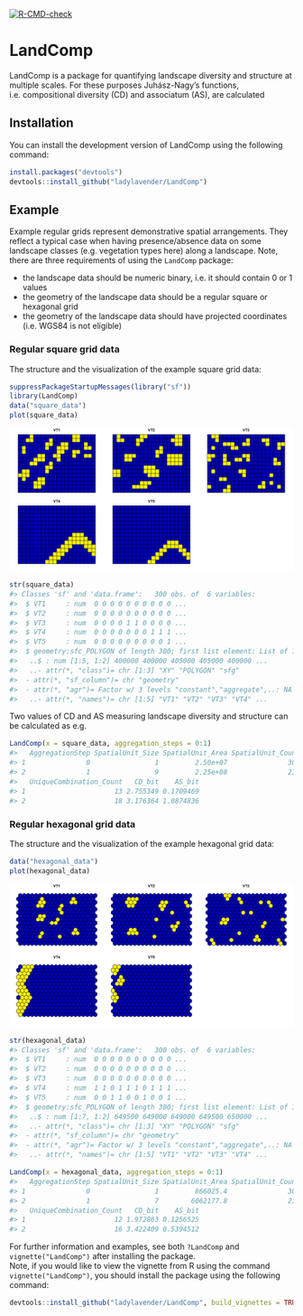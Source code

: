 
<!-- Readme document of LandComp R package -->
<!-- badges: start -->

[![R-CMD-check](https://github.com/ladylavender/LandComp/actions/workflows/R-CMD-check.yaml/badge.svg)](https://github.com/ladylavender/LandComp/actions/workflows/R-CMD-check.yaml)
<!-- badges: end -->

# LandComp

LandComp is a package for quantifying landscape diversity and structure
at multiple scales. For these purposes Juhász-Nagy’s functions,
i.e. compositional diversity (CD) and associatum (AS), are calculated

## Installation

You can install the development version of LandComp using the following
command:

``` r
install.packages("devtools")
devtools::install_github("ladylavender/LandComp")
```

## Example

Example regular grids represent demonstrative spatial arrangements. They
reflect a typical case when having presence/absence data on some
landscape classes (e.g. vegetation types here) along a landscape. Note,
there are three requirements of using the `LandComp` package:

- the landscape data should be numeric binary, i.e. it should contain 0
  or 1 values
- the geometry of the landscape data should be a regular square or
  hexagonal grid
- the geometry of the landscape data should have projected coordinates
  (i.e. WGS84 is not eligible)

### Regular square grid data

The structure and the visualization of the example square grid data:

``` r
suppressPackageStartupMessages(library("sf"))
library(LandComp)
data("square_data")
plot(square_data)
```

![](man/figures/README-square_data-1.png)<!-- -->

``` r
str(square_data)
#> Classes 'sf' and 'data.frame':   300 obs. of  6 variables:
#>  $ VT1     : num  0 0 0 0 0 0 0 0 0 0 ...
#>  $ VT2     : num  0 0 0 0 0 0 0 0 0 0 ...
#>  $ VT3     : num  0 0 0 0 1 1 0 0 0 0 ...
#>  $ VT4     : num  0 0 0 0 0 0 0 1 1 1 ...
#>  $ VT5     : num  0 0 0 0 0 0 0 0 0 1 ...
#>  $ geometry:sfc_POLYGON of length 300; first list element: List of 1
#>   ..$ : num [1:5, 1:2] 400000 400000 405000 405000 400000 ...
#>   ..- attr(*, "class")= chr [1:3] "XY" "POLYGON" "sfg"
#>  - attr(*, "sf_column")= chr "geometry"
#>  - attr(*, "agr")= Factor w/ 3 levels "constant","aggregate",..: NA NA NA NA NA
#>   ..- attr(*, "names")= chr [1:5] "VT1" "VT2" "VT3" "VT4" ...
```

Two values of CD and AS measuring landscape diversity and structure can
be calculated as e.g.

``` r
LandComp(x = square_data, aggregation_steps = 0:1)
#>   AggregationStep SpatialUnit_Size SpatialUnit_Area SpatialUnit_Count
#> 1               0                1         2.50e+07               300
#> 2               1                9         2.25e+08               234
#>   UniqueCombination_Count   CD_bit    AS_bit
#> 1                      13 2.755349 0.1709469
#> 2                      18 3.176364 1.0874836
```

### Regular hexagonal grid data

The structure and the visualization of the example hexagonal grid data:

``` r
data("hexagonal_data")
plot(hexagonal_data)
```

![](man/figures/README-hexagonal_data-1.png)<!-- -->

``` r
str(hexagonal_data)
#> Classes 'sf' and 'data.frame':   300 obs. of  6 variables:
#>  $ VT1     : num  0 0 0 0 0 0 0 0 0 0 ...
#>  $ VT2     : num  0 0 0 0 0 0 0 0 0 0 ...
#>  $ VT3     : num  0 0 0 0 0 0 0 0 0 0 ...
#>  $ VT4     : num  1 1 0 1 1 1 0 1 1 1 ...
#>  $ VT5     : num  0 0 1 1 0 0 1 0 0 1 ...
#>  $ geometry:sfc_POLYGON of length 300; first list element: List of 1
#>   ..$ : num [1:7, 1:2] 649500 649000 649000 649500 650000 ...
#>   ..- attr(*, "class")= chr [1:3] "XY" "POLYGON" "sfg"
#>  - attr(*, "sf_column")= chr "geometry"
#>  - attr(*, "agr")= Factor w/ 3 levels "constant","aggregate",..: NA NA NA NA NA
#>   ..- attr(*, "names")= chr [1:5] "VT1" "VT2" "VT3" "VT4" ...
```

``` r
LandComp(x = hexagonal_data, aggregation_steps = 0:1)
#>   AggregationStep SpatialUnit_Size SpatialUnit_Area SpatialUnit_Count
#> 1               0                1         866025.4               300
#> 2               1                7        6062177.8               234
#>   UniqueCombination_Count   CD_bit    AS_bit
#> 1                      12 1.972863 0.1256525
#> 2                      16 3.422409 0.5394512
```

For further information and examples, see both `?LandComp` and
`vignette("LandComp")` after installing the package.  
Note, if you would like to view the vignette from R using the command
`vignette("LandComp")`, you should install the package using the
following command:

``` r
devtools::install_github("ladylavender/LandComp", build_vignettes = TRUE)
```
